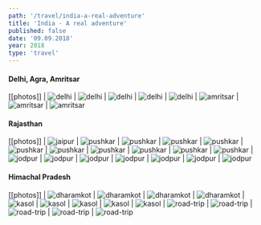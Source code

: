 ```yaml
---
path: '/travel/india-a-real-adventure'
title: 'India - A real adventure'
published: false
date: '09.09.2018'
year: 2018
type: 'travel'
---
```


#### Delhi, Agra, Amritsar

[[photos]]
| ![delhi](photos/delhi/1.jpg "delhi")
| ![delhi](photos/delhi/2.jpg "delhi")
| ![delhi](photos/delhi/3.jpg "delhi")
| ![delhi](photos/delhi/4.jpg "delhi")
| ![delhi](photos/delhi/5.jpg "delhi")
| ![amritsar](photos/amritsar/1.jpg "amritsar")
| ![amritsar](photos/amritsar/2.jpg "amritsar")
| ![amritsar](photos/amritsar/3.jpg "amritsar")

#### Rajasthan

[[photos]]
| ![jaipur](photos/jaipur/1.jpg "jaipur")
| ![pushkar](photos/pushkar/1.jpg "pushkar")
| ![pushkar](photos/pushkar/2.jpg "pushkar")
| ![pushkar](photos/pushkar/3.jpg "pushkar")
| ![pushkar](photos/pushkar/4.jpg "pushkar")
| ![pushkar](photos/pushkar/5.jpg "pushkar")
| ![pushkar](photos/pushkar/7.jpg "pushkar")
| ![pushkar](photos/pushkar/8.jpg "pushkar")
| ![pushkar](photos/pushkar/10.jpg "pushkar")
| ![pushkar](photos/pushkar/11.jpg "pushkar")
| ![pushkar](photos/pushkar/12.jpg "pushkar")
| ![jodpur](photos/jodpur/1.jpg "jodpur")
| ![jodpur](photos/jodpur/2.jpg "jodpur")
| ![jodpur](photos/jodpur/3.jpg "jodpur")
| ![jodpur](photos/jodpur/4.jpg "jodpur")
| ![jodpur](photos/jodpur/5.jpg "jodpur")
| ![jodpur](photos/jodpur/6.jpg "jodpur")
| ![jodpur](photos/jodpur/7.jpg "jodpur")

#### Himachal Pradesh

[[photos]]
| ![dharamkot](photos/dharamkot/1.jpg "dharamkot")
| ![dharamkot](photos/dharamkot/2.jpg "dharamkot")
| ![dharamkot](photos/dharamkot/3.jpg "dharamkot")
| ![dharamkot](photos/dharamkot/4.jpg "dharamkot")
| ![kasol](photos/kasol/1.jpg "kasol")
| ![kasol](photos/kasol/2.jpg "kasol")
| ![kasol](photos/kasol/3.jpg "kasol")
| ![kasol](photos/kasol/4.jpg "kasol")
| ![kasol](photos/kasol/5.jpg "kasol")
| ![road-trip](photos/road-trip/1.jpg "road-trip")
| ![road-trip](photos/road-trip/2.jpg "road-trip")
| ![road-trip](photos/road-trip/3.jpg "road-trip")
| ![road-trip](photos/road-trip/5.jpg "road-trip")
| ![road-trip](photos/road-trip/6.jpg "road-trip")
